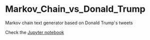 # Markov_Chain_vs_Donald_Trump
Markov chain text generator based on Donald Trump's tweets

Check the [Jupyter notebook](https://github.com/subpath/Markov_Chain_vs_Donald_Trump/blob/master/Markov%20Chain%20based%20on%20Donald%20Trump's%20tweets.ipynb)
